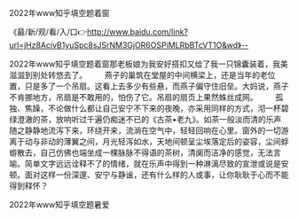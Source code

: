 2022年www知乎填空题着窗

《最/新/观/看/入/口👉http://www.baidu.com/link?url=jHz8AcivB1yuSpc8sJSrNM3GjOR6OSPiMLRbBTcVT1O&wd》--

2022年www知乎填空题着窗那老板娘为我安好搭扣又给了我一只锦囊装着，我美滋滋到别处转悠去了。
　　燕子的巢筑在堂屋的中间横梁上，还是当年的老位置，只是多了一个吊扇。这看上去多少有些悬，而燕子偏守住旧垒。大妈说，燕子不肯挪地方，吊扇是不敢用的，怕伤了它。吊扇的扇页上果然蛛丝成网。
　　孤独、焦躁，不论做什么都让自己安宁不下来的夜晚，亦采用同样的方式，沏一杯碧绿澄澈的茶，放响听过千遍仍痴迷不已的《古茶•老九》。如茶一般淡而清的乐声随之静静地流泻下来，环绕开来，流淌在空气中，轻轻回响在心里。窗外的一切游离于动与非动的薄翼之间，月光轻泻如水，天地间顿呈尘埃落定后的姿容，尘间蜉蝣散去，自己仿佛也端坐成一棵脉脉不得语的茶树，清阒而洁净的感觉，无法言喻。简单文字远远诠释不了的情绪，就在乐声中得到一种淋漓尽致的宣泄或说是安顿。面对这样一份深邃、安宁与静谧，还有什么样的人或事，让你耿耿于心而不能得到释怀？





2022年www知乎填空题暑爱
